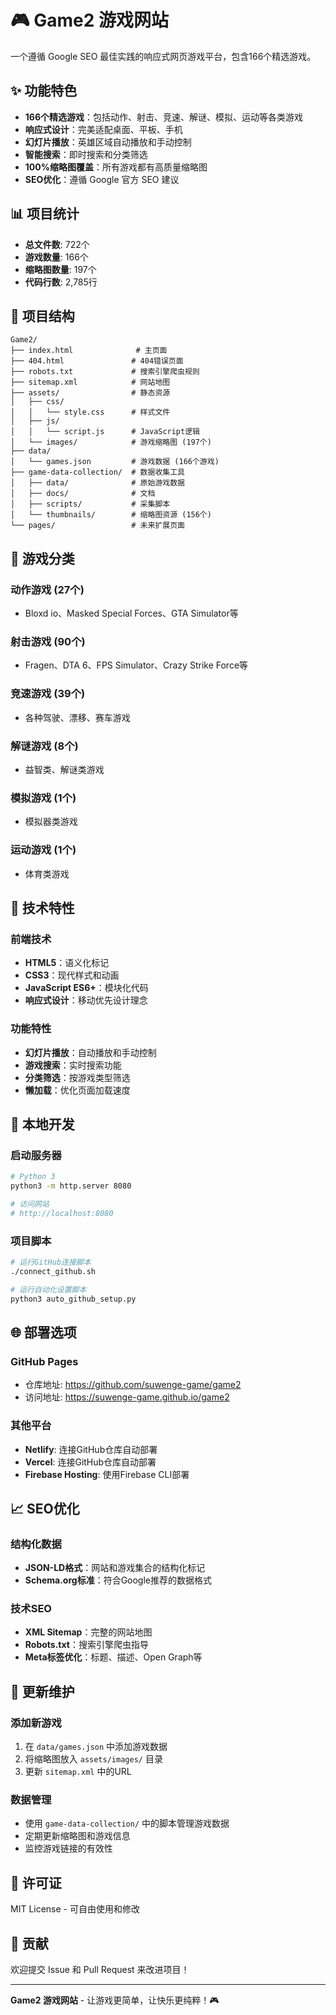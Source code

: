 # 🎮 Game2 游戏网站

一个遵循 Google SEO 最佳实践的响应式网页游戏平台，包含166个精选游戏。

## ✨ 功能特色

- **166个精选游戏**：包括动作、射击、竞速、解谜、模拟、运动等各类游戏
- **响应式设计**：完美适配桌面、平板、手机
- **幻灯片播放**：英雄区域自动播放和手动控制
- **智能搜索**：即时搜索和分类筛选
- **100%缩略图覆盖**：所有游戏都有高质量缩略图
- **SEO优化**：遵循 Google 官方 SEO 建议

## 📊 项目统计

- **总文件数**: 722个
- **游戏数量**: 166个
- **缩略图数量**: 197个
- **代码行数**: 2,785行

## 📁 项目结构

```
Game2/
├── index.html              # 主页面
├── 404.html               # 404错误页面
├── robots.txt             # 搜索引擎爬虫规则
├── sitemap.xml            # 网站地图
├── assets/                # 静态资源
│   ├── css/
│   │   └── style.css      # 样式文件
│   ├── js/
│   │   └── script.js      # JavaScript逻辑
│   └── images/            # 游戏缩略图 (197个)
├── data/
│   └── games.json         # 游戏数据 (166个游戏)
├── game-data-collection/  # 数据收集工具
│   ├── data/              # 原始游戏数据
│   ├── docs/              # 文档
│   ├── scripts/           # 采集脚本
│   └── thumbnails/        # 缩略图资源 (156个)
└── pages/                 # 未来扩展页面
```

## 🎯 游戏分类

### 动作游戏 (27个)
- Bloxd io、Masked Special Forces、GTA Simulator等

### 射击游戏 (90个)
- Fragen、DTA 6、FPS Simulator、Crazy Strike Force等

### 竞速游戏 (39个)
- 各种驾驶、漂移、赛车游戏

### 解谜游戏 (8个)
- 益智类、解谜类游戏

### 模拟游戏 (1个)
- 模拟器类游戏

### 运动游戏 (1个)
- 体育类游戏

## 🚀 技术特性

### 前端技术
- **HTML5**：语义化标记
- **CSS3**：现代样式和动画
- **JavaScript ES6+**：模块化代码
- **响应式设计**：移动优先设计理念

### 功能特性
- **幻灯片播放**：自动播放和手动控制
- **游戏搜索**：实时搜索功能
- **分类筛选**：按游戏类型筛选
- **懒加载**：优化页面加载速度

## 🔧 本地开发

### 启动服务器
```bash
# Python 3
python3 -m http.server 8080

# 访问网站
# http://localhost:8080
```

### 项目脚本
```bash
# 运行GitHub连接脚本
./connect_github.sh

# 运行自动化设置脚本
python3 auto_github_setup.py
```

## 🌐 部署选项

### GitHub Pages
- 仓库地址: https://github.com/suwenge-game/game2
- 访问地址: https://suwenge-game.github.io/game2

### 其他平台
- **Netlify**: 连接GitHub仓库自动部署
- **Vercel**: 连接GitHub仓库自动部署
- **Firebase Hosting**: 使用Firebase CLI部署

## 📈 SEO优化

### 结构化数据
- **JSON-LD格式**：网站和游戏集合的结构化标记
- **Schema.org标准**：符合Google推荐的数据格式

### 技术SEO
- **XML Sitemap**：完整的网站地图
- **Robots.txt**：搜索引擎爬虫指导
- **Meta标签优化**：标题、描述、Open Graph等

## 🔄 更新维护

### 添加新游戏
1. 在 `data/games.json` 中添加游戏数据
2. 将缩略图放入 `assets/images/` 目录
3. 更新 `sitemap.xml` 中的URL

### 数据管理
- 使用 `game-data-collection/` 中的脚本管理游戏数据
- 定期更新缩略图和游戏信息
- 监控游戏链接的有效性

## 📄 许可证

MIT License - 可自由使用和修改

## 🤝 贡献

欢迎提交 Issue 和 Pull Request 来改进项目！

---

**Game2 游戏网站** - 让游戏更简单，让快乐更纯粹！🎮
